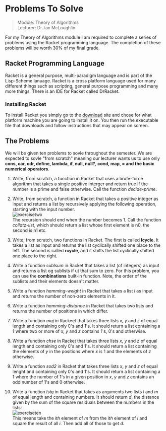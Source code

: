 # Problems To Solve  
> Module: Theory of Algorithms  
> Lecturer: Dr. Ian McLoughlin  

For my Theory of Algorithms module I am required to complete a series of problems using the Racket programming language. The completion of these problems will be worth 30% of my final grade.  

## Racket Programming Language  
Racket is a general purpose, multi-paradigm language and is part of the Lisp-Scheme lanuage. Racket is a cross platform language used for many different things such as scripting, general purpose programming and many more things. There is an IDE for Racket called DrRacket.  

### Installing Racket  
To install Racket you simply go to the [download](http://racket-lang.org/download/) site and chose for what platform machine you are going to install it on. You then run the executable file that downloads and follow instructions that may appear on screen.  

## The Problems  
We will be given ten problems to sovle throughout the semester. We are expected to sovle "from scratch" meaning our lecturer wants us to use only **cons, car, cdr, define, lambda, if, null, null?, cond, map, = and the basic numerical operators**.  

1. Write, from scratch, a function in Racket that uses a brute-force algorithm that takes a single positive interger and return true if the number is a prime and false otherwise. Call the function *decide-prime*.  

2. Write, from scratch, a function in Racket that takes a positive integer as input and returns a list by recursively applying the following operation, starting with the input number.  
![exercisetwo](https://user-images.githubusercontent.com/15687193/37971451-ded7f33a-31cd-11e8-9b90-4721de7c9745.png "Exercise Two Operation")  
The recursion should end when the number becomes 1. Call the function *collatz-list*, which should return a list whose first element is n0, the second is n1 etc. 

3. Write, from scratch, two functions in Racket. The first is called **lcycle**. It takes a list as input and returns the list cyclically shifted one place to the left. The second is called **rcycle**, and it shifts the list cyclically shifted one place to the right.  

4. Write a function *sublsum* in Racket that takes a list (of integers) as input and returns a list og sublists if ut that sum to zero. For this problem, you can use the **combinations** built-in function. Note, the order of the sublists and their elements doesn't matter.  

5. Write a function *hamming-weight* in Racket that takes a list *l* as input and returns the number of non-zero elements in it.  

6. Write a function *hamming-distance* in Racket that takes two lists and returns the number of positions in which differ.  

7. Write a function *maj* in Rackeet that takes three lists *x*, *y* and *z* of equal length and containing only 0's and 1's. It should return a list containing a 1 where two or more of *x*, *y* and *z* contains 1's, 0's and otherwise.  

8. Write a function *chse* in Racket that takes three lists *x*, *y* and *z* of equal length and containing only 0's and 1's. It should return a list containing the elements of *y* in the positions where *x* is 1 and the elements of *z* otherwise.  

9. Write a function *sod2* in Racket that takes three lists *x*, *y* and *z* of equal lenght and containing only 0's and 1's. It should return a list containing a 1 where the number of 1's in a given position in *x*, *y* and *z* contains an odd number of 1's and 0 otherwise.  

10. Write a function *lstq* in Racket that takes as arguments two lists *l* and *m* of equal length and containing numbers. It should return *d*, the distance given by the sum of the square residuals between the numbers in the lists:  
![exerciseten](https://user-images.githubusercontent.com/15687193/37971452-df6c7050-31cd-11e8-912c-14e22b8978d4.png "Exercise Ten")  
This means take the *ith* element of *m* from the *ith* element of *l* and square the result of all *i*. Then add all of those to get *d*.

